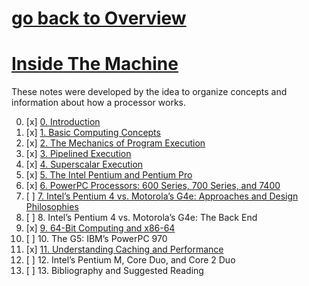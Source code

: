 # [go back to Overview](https://github.com/c4arl0s#main-projects)

# [Inside The Machine](https://github.com/c4arl0s/InsideTheMachine#go-back-to-overview)

These notes were developed by the idea to organize concepts and information about how a processor works.
  
0. [x] [0. Introduction](https://github.com/c4arl0s/InsideTheMachineGeneralIndex#0-introduction-inside-the-machine)  
1. [x] [1. Basic Computing Concepts](https://github.com/c4arl0s/InsideTheMachineGeneralIndex#1-basic-computing-concepts)  
2. [x] [2. The Mechanics of Program Execution](https://github.com/c4arl0s/InsideTheMachineGeneralIndex#2-the-mechanics-of-program-execution)  
3. [x] [3. Pipelined Execution](https://github.com/c4arl0s/InsideTheMachineGeneralIndex#3-pipelined-execution)  
4. [x] [4. Superscalar Execution](https://github.com/c4arl0s/InsideTheMachineGeneralIndex#4-super-escalar-execution)  
5. [x] [5. The Intel Pentium and Pentium Pro](https://github.com/c4arl0s/InsideTheMachineGeneralIndex#5-the-intel-pentium-and-pentium-pro) 
6. [x] [6. PowerPC Processors: 600 Series, 700 Series, and 7400](https://github.com/c4arl0s/InsideTheMachineGeneralIndex#6-powerpc-processors-600-series-700-series-and-7400---content) 
7. [ ] [7. Intel’s Pentium 4 vs. Motorola’s G4e: Approaches and Design Philosophies](https://github.com/c4arl0s/InsideTheMachineGeneralIndex#7-intels-pentium-4-vs-motorolas-g4e---approaches-and-design-philosophies)
8. [ ] 8. Intel’s Pentium 4 vs. Motorola’s G4e: The Back End
9. [x] [9. 64-Bit Computing and x86-64](https://github.com/c4arl0s/InsideTheMachineGeneralIndex#8-64-bit-computing-and-x86-64)
10. [ ] 10. The G5: IBM’s PowerPC 970
11. [x] [11. Understanding Caching and Performance](https://github.com/c4arl0s/InsideTheMachineGeneralIndex#11-understanding-caching-and-performance)
12. [ ] 12. Intel’s Pentium M, Core Duo, and Core 2 Duo
13. [ ] 13. Bibliography and Suggested Reading


